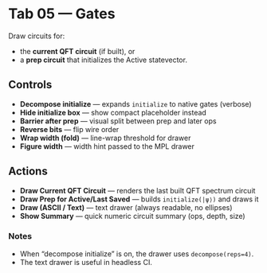 # Tab 05 — Gates

Draw circuits for:
- the **current QFT circuit** (if built), or
- a **prep circuit** that initializes the Active statevector.

## Controls
- **Decompose initialize** — expands `initialize` to native gates (verbose)
- **Hide initialize box** — show compact placeholder instead
- **Barrier after prep** — visual split between prep and later ops
- **Reverse bits** — flip wire order
- **Wrap width (fold)** — line-wrap threshold for drawer
- **Figure width** — width hint passed to the MPL drawer

## Actions
- **Draw Current QFT Circuit** — renders the last built QFT spectrum circuit
- **Draw Prep for Active/Last Saved** — builds `initialize(|ψ⟩)` and draws it
- **Draw (ASCII / Text)** — text drawer (always readable, no ellipses)
- **Show Summary** — quick numeric circuit summary (ops, depth, size)

### Notes
- When “decompose initialize” is on, the drawer uses `decompose(reps=4)`.
- The text drawer is useful in headless CI.
